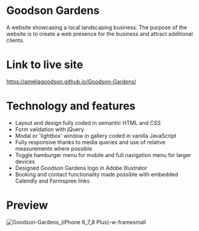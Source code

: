 # Goodson Gardens

A website showcasing a local landscaping business. The purpose of the website is to create a web presence for the business and attract additional clients. 

# Link to live site
https://ameliagoodson.github.io/Goodson-Gardens/

# Technology and features
* Layout and design fully coded in semantic HTML and CSS
* Form validation with jQuery
* Modal or 'lightbox' window in gallery coded in vanilla JavaScript
* Fully responsive thanks to media queries and use of relative measurements where possible
* Toggle hamburger menu for mobile and full navigation menu for larger devices
* Designed Goodson Gardens logo in Adobe Illustrator
* Booking and contact functionality made possible with embedded Calendly and Formspree links

# Preview
![Goodson-Gardens_(iPhone 6_7_8 Plus)-w-framesmall](https://user-images.githubusercontent.com/60428536/133910870-828d6758-f948-4c04-977b-36fa94dd0041.png)

